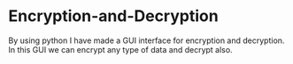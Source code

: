 # Encryption-and-Decryption
By using python I have made a GUI interface for encryption and decryption.
In this GUI we can encrypt any type of data and decrypt also.
